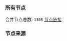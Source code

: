 ### 所有节点
合并节点总数: `1305`
[节点链接](https://raw.githubusercontent.com/rzhy1/11/master/sub/sub_merge_base64.txt)

### 节点来源
